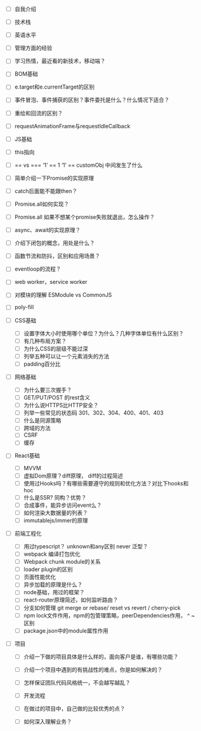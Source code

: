 - [ ] 自我介绍

- [ ] 技术栈

- [ ] 英语水平

- [ ] 管理方面的经验

- [ ] 学习热情，最近看的新技术，移动端？

- [ ]  BOM基础
  - [ ] e.target和e.currentTarget的区别
  - [ ] 事件冒泡、事件捕获的区别？事件委托是什么？什么情况下适合？
  - [ ] 重绘和回流的区别？
  - [ ] requestAnimationFrame与requestIdleCallback
  
- [ ]  JS基础
  
  - [ ] this指向
  - [ ] == vs ===  ‘1’ == 1 ‘1’ == customObj 中间发生了什么
  - [ ] 简单介绍一下Promise的实现原理
  - [ ] catch后面能不能跟then？
  - [ ] Promise.all如何实现？
  - [ ] Promise.all 如果不想某个promise失败就退出，怎么操作？
  - [ ] async、await的实现原理？
  - [ ] 介绍下闭包的概念，用处是什么？
  - [ ] 函数节流和防抖，区别和应用场景？
  - [ ] eventloop的流程？
  - [ ] web worker，service worker
  - [ ] 对模块的理解 ESModule vs CommonJS
  - [ ] poly-fill
  
- [ ] CSS基础

  - [ ] 设置字体大小时使用哪个单位？为什么？几种字体单位有什么区别？
  - [ ] 有几种布局方案？
  - [ ] 为什么CSS的层级不能过深
  - [ ] 列举五种可以让一个元素消失的方法
  - [ ] padding百分比

- [ ] 网络基础

  - [ ] 为什么要三次握手？
  - [ ] GET/PUT/POST 的rest含义
  - [ ] 为什么说HTTPS比HTTP安全？
  - [ ] 列举一些常见的状态码  301、302、304、400、401、403
  - [ ] 什么是同源策略
  - [ ] 跨域的方法
  - [ ] CSRF
  - [ ] 缓存

- [ ] React基础

  - [ ] MVVM
  - [ ] 虚拟Dom原理？diff原理， diff的过程简述
  - [ ] 使用过Hooks吗？有哪些需要遵守的规则和优化方法？对比下hooks和hoc
  - [ ] 什么是SSR? 同构？优势？
  - [ ] 合成事件，能异步访问event么？
  - [ ] 如何渲染大数据量的列表？
  - [ ] immutablejs/immer的原理

- [ ] 前端工程化

  - [ ]  用过typescript？ unknown和any区别 never 泛型？
  - [ ]  webpack 编译打包优化
  - [ ]  Webpack chunk module的关系
  - [ ]  loader plugin的区别
  - [ ] 页面性能优化
  - [ ]  异步加载的原理是什么？
  - [ ]  node基础，用过的框架？
  - [ ] react-router原理简述，如何监听路由？
  - [ ]  分支如何管理 git merge or rebase/ reset vs revert / cherry-pick
  - [ ] npm lock文件作用，npm的包管理策略，peerDependencies作用， ^ ~ 区别
  - [ ] package.json中的module属性作用

- [ ] 项目

  - [ ] 介绍一下做的项目具体是什么样的，面向客户是谁，有哪些功能？
  - [ ] 介绍一个项目中遇到的有挑战性的难点，你是如何解决的？
  - [ ] 怎样保证团队代码风格统一，不会越写越乱？
  - [ ] 开发流程
  - [ ] 在做过的项目中，自己做的比较优秀的点？
  - [ ] 如何深入理解业务？

  

